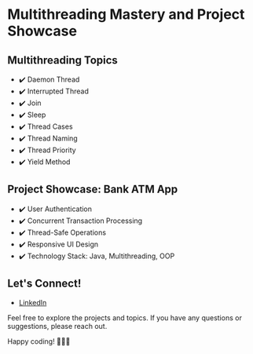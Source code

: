 # Multithreading Mastery and Project Showcase

## Multithreading Topics

- ✔️ Daemon Thread
- ✔️ Interrupted Thread
- ✔️ Join
- ✔️ Sleep
- ✔️ Thread Cases
- ✔️ Thread Naming
- ✔️ Thread Priority
- ✔️ Yield Method

## Project Showcase: Bank ATM App

- ✔️ User Authentication
- ✔️ Concurrent Transaction Processing
- ✔️ Thread-Safe Operations
- ✔️ Responsive UI Design
- ✔️ Technology Stack: Java, Multithreading, OOP

## Let's Connect!

- [LinkedIn](https://www.linkedin.com/in/suhag2001/)

Feel free to explore the projects and topics. If you have any questions or suggestions, please reach out.

Happy coding! 👩‍💻🚀
